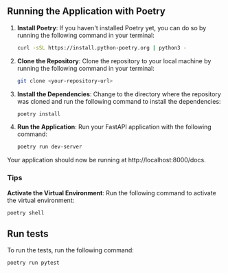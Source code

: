 ## Running the Application with Poetry

1. **Install Poetry**: If you haven't installed Poetry yet, you can do so by running the following command in your terminal:

    ```bash
    curl -sSL https://install.python-poetry.org | python3 -
    ```

2. **Clone the Repository**: Clone the repository to your local machine by running the following command in your terminal:

    ```bash
    git clone <your-repository-url>
    ```

3. **Install the Dependencies**: Change to the directory where the repository was cloned and run the following command to install the dependencies:

    ```bash
    poetry install
    ```

4. **Run the Application**: Run your FastAPI application with the following command:

    ```bash
    poetry run dev-server
    ```

Your application should now be running at http://localhost:8000/docs.

### Tips

**Activate the Virtual Environment**: Run the following command to activate the virtual environment:

    poetry shell

## Run tests

To run the tests, run the following command:

    poetry run pytest
